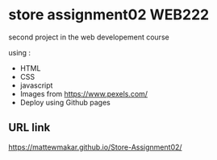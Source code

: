 # store assignment02 WEB222 

second project in the web developement course 

using :
  - HTML
  - CSS
  - javascript
  - Images from https://www.pexels.com/
  - Deploy using Github pages
  
 ## URL link
 https://mattewmakar.github.io/Store-Assignment02/

